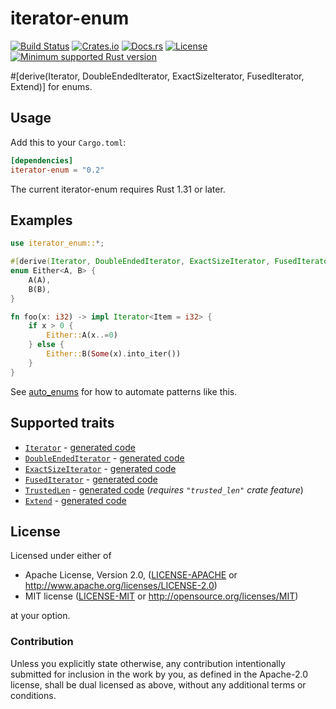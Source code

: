# iterator-enum

[![Build Status][azure-badge]][azure-url]
[![Crates.io][crates-version-badge]][crates-url]
[![Docs.rs][docs-badge]][docs-url]
[![License][crates-license-badge]][crates-url]
[![Minimum supported Rust version][rustc-badge]][rustc-url]

[azure-badge]: https://dev.azure.com/taiki-e/taiki-e/_apis/build/status/taiki-e.iterator-enum?branchName=master
[azure-url]: https://dev.azure.com/taiki-e/taiki-e/_build/latest?definitionId=9&branchName=master
[crates-version-badge]: https://img.shields.io/crates/v/iterator-enum.svg
[crates-license-badge]: https://img.shields.io/crates/l/iterator-enum.svg
[crates-badge]: https://img.shields.io/crates/v/iterator-enum.svg
[crates-url]: https://crates.io/crates/iterator-enum/
[docs-badge]: https://docs.rs/iterator-enum/badge.svg
[docs-url]: https://docs.rs/iterator-enum/
[rustc-badge]: https://img.shields.io/badge/rustc-1.31+-lightgray.svg
[rustc-url]: https://blog.rust-lang.org/2018/12/06/Rust-1.31-and-rust-2018.html

\#\[derive(Iterator, DoubleEndedIterator, ExactSizeIterator, FusedIterator, Extend)\] for enums.

## Usage

Add this to your `Cargo.toml`:

```toml
[dependencies]
iterator-enum = "0.2"
```

The current iterator-enum requires Rust 1.31 or later.

## Examples

```rust
use iterator_enum::*;

#[derive(Iterator, DoubleEndedIterator, ExactSizeIterator, FusedIterator, Extend)]
enum Either<A, B> {
    A(A),
    B(B),
}

fn foo(x: i32) -> impl Iterator<Item = i32> {
    if x > 0 {
        Either::A(x..=0)
    } else {
        Either::B(Some(x).into_iter())
    }
}
```

See [auto_enums](https://github.com/taiki-e/auto_enums) for how to automate patterns like this.

## Supported traits

* [`Iterator`](https://doc.rust-lang.org/std/iter/trait.Iterator.html) - [generated code](doc/iterator.md)
* [`DoubleEndedIterator`](https://doc.rust-lang.org/std/iter/trait.DoubleEndedIterator.html) - [generated code](doc/double_ended_iterator.md)
* [`ExactSizeIterator`](https://doc.rust-lang.org/std/iter/trait.ExactSizeIterator.html) - [generated code](doc/exact_size_iterator.md)
* [`FusedIterator`](https://doc.rust-lang.org/std/iter/trait.FusedIterator.html) - [generated code](doc/fused_iterator.md)
* [`TrustedLen`](https://doc.rust-lang.org/std/iter/trait.TrustedLen.html) - [generated code](doc/trusted_len.md) (*requires `"trusted_len"` crate feature*)
* [`Extend`](https://doc.rust-lang.org/std/iter/trait.Extend.html) - [generated code](doc/extend.md)

## License

Licensed under either of

* Apache License, Version 2.0, ([LICENSE-APACHE](LICENSE-APACHE) or <http://www.apache.org/licenses/LICENSE-2.0>)
* MIT license ([LICENSE-MIT](LICENSE-MIT) or <http://opensource.org/licenses/MIT>)

at your option.

### Contribution

Unless you explicitly state otherwise, any contribution intentionally submitted for inclusion in the work by you, as defined in the Apache-2.0 license, shall be dual licensed as above, without any additional terms or conditions.

